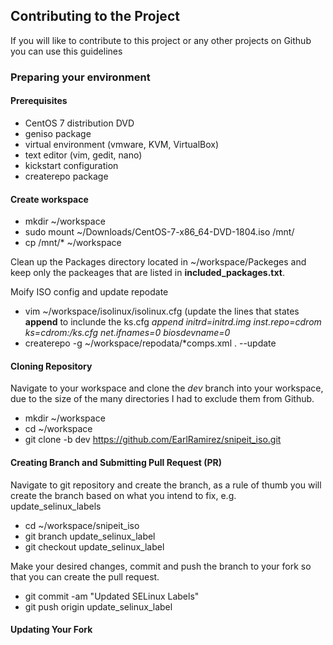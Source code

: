 ## Contributing to the Project
If you will like to contribute to this project or any other projects on Github you can use this guidelines

### Preparing your environment

#### Prerequisites
- CentOS 7 distribution DVD
- geniso package
- virtual environment (vmware, KVM, VirtualBox)
- text editor (vim, gedit, nano)
- kickstart configuration
- createrepo package

#### Create workspace
- mkdir ~/workspace
- sudo mount ~/Downloads/CentOS-7-x86_64-DVD-1804.iso /mnt/
- cp /mnt/* ~/workspace

Clean up the Packages directory located in ~/workspace/Packeges and keep only the packeages that are listed in
**included_packages.txt**. 

Moify ISO config and update repodate
- vim ~/workspace/isolinux/isolinux.cfg (update the lines that states **append** to inclunde the ks.cfg
_append initrd=initrd.img inst.repo=cdrom ks=cdrom:/ks.cfg net.ifnames=0 biosdevname=0_
- createrepo -g ~/workspace/repodata/*comps.xml . --update

#### Cloning Repository
Navigate to your workspace and clone the _dev_ branch into your workspace, due to the size of the many directories I had to
exclude them from Github.

- mkdir ~/workspace
- cd ~/workspace
- git clone -b dev https://github.com/EarlRamirez/snipeit_iso.git

#### Creating Branch and Submitting Pull Request (PR)
Navigate to git repository and create the branch, as a rule of thumb you will create the branch based on what you 
intend to fix, e.g. update_selinux_labels
- cd ~/workspace/snipeit_iso
- git branch update_selinux_label
- git checkout update_selinux_label

Make your desired changes, commit and push the branch to your fork so that you can create the pull request.
- git commit -am "Updated SELinux Labels"
- git push origin update_selinux_label

#### Updating Your Fork


